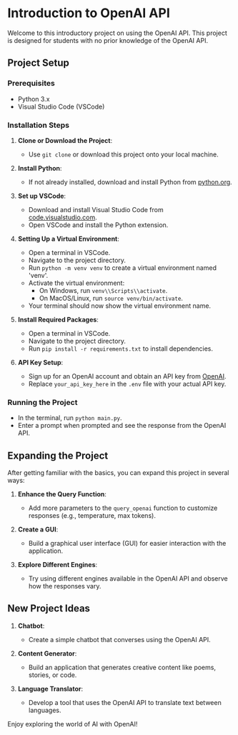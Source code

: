 # Introduction to OpenAI API

Welcome to this introductory project on using the OpenAI API. This project is designed for students with no prior knowledge of the OpenAI API.

## Project Setup

### Prerequisites

- Python 3.x
- Visual Studio Code (VSCode)

### Installation Steps

1. **Clone or Download the Project**:

   - Use `git clone` or download this project onto your local machine.

2. **Install Python**:

   - If not already installed, download and install Python from [python.org](https://www.python.org/).

3. **Set up VSCode**:

   - Download and install Visual Studio Code from [code.visualstudio.com](https://code.visualstudio.com/).
   - Open VSCode and install the Python extension.

4. **Setting Up a Virtual Environment**:

   - Open a terminal in VSCode.
   - Navigate to the project directory.
   - Run `python -m venv venv` to create a virtual environment named 'venv'.
   - Activate the virtual environment:
     - On Windows, run `venv\\Scripts\\activate`.
     - On MacOS/Linux, run `source venv/bin/activate`.
   - Your terminal should now show the virtual environment name.

5. **Install Required Packages**:

   - Open a terminal in VSCode.
   - Navigate to the project directory.
   - Run `pip install -r requirements.txt` to install dependencies.

6. **API Key Setup**:
   - Sign up for an OpenAI account and obtain an API key from [OpenAI](https://openai.com/).
   - Replace `your_api_key_here` in the `.env` file with your actual API key.

### Running the Project

- In the terminal, run `python main.py`.
- Enter a prompt when prompted and see the response from the OpenAI API.

## Expanding the Project

After getting familiar with the basics, you can expand this project in several ways:

1. **Enhance the Query Function**:

   - Add more parameters to the `query_openai` function to customize responses (e.g., temperature, max tokens).

2. **Create a GUI**:

   - Build a graphical user interface (GUI) for easier interaction with the application.

3. **Explore Different Engines**:
   - Try using different engines available in the OpenAI API and observe how the responses vary.

## New Project Ideas

1. **Chatbot**:

   - Create a simple chatbot that converses using the OpenAI API.

2. **Content Generator**:

   - Build an application that generates creative content like poems, stories, or code.

3. **Language Translator**:
   - Develop a tool that uses the OpenAI API to translate text between languages.

Enjoy exploring the world of AI with OpenAI!
